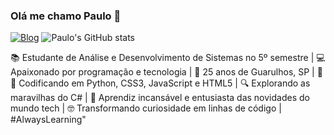 ### Olá me chamo Paulo 👋

[![Blog](https://img.shields.io/badge/LinkedIn-0077B5?style=for-the-badge&logo=linkedin&logoColor=white)](https://www.linkedin.com/in/paulo-nascimento23/)
![Paulo's GitHub stats](https://github-readme-stats.vercel.app/api?username=PaulNasc&show_icons=true&theme=radical)


📚 Estudante de Análise e Desenvolvimento de Sistemas no 5º semestre |
💻 Apaixonado por programação e tecnologia |
🌆 25 anos de Guarulhos, SP |
🐍🎨 Codificando em Python, CSS3, JavaScript e HTML5 |
🔍 Explorando as maravilhas do C# |
🚀 Aprendiz incansável e entusiasta das novidades do mundo tech |
🤓 Transformando curiosidade em linhas de código | #AlwaysLearning"
